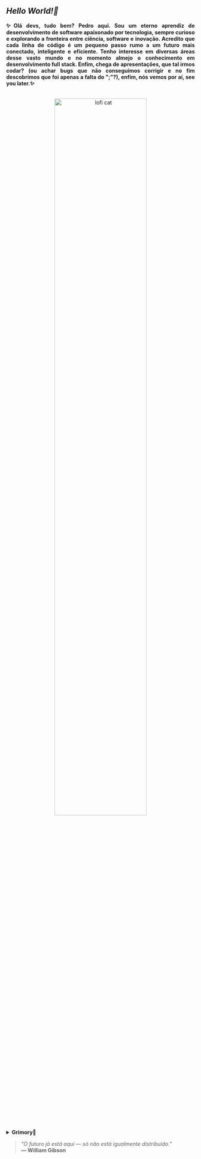 <main>
  <section align="justify">
    <h1><em><strong>Hello World!🚀</strong></em></h1>
    <p><strong>✨Olá devs, tudo bem? Pedro aqui. Sou um eterno aprendiz de desenvolvimento de software apaixonado por tecnologia, sempre curioso e explorando a fronteira entre ciência, software e inovação. Acredito que cada linha de código é um pequeno passo rumo a um futuro mais conectado, inteligente e eficiente. Tenho interesse em diversas áreas desse vasto mundo e no momento almejo o conhecimento em desenvolvimento full stack. Enfim, chega de apresentações, que tal irmos codar? (ou achar bugs que não conseguimos corrigir e no fim descobrimos que foi apenas a falta do ";"?), enfim, nós vemos por aí, see you later.✨</strong></p>
    <br />
    <div align="center">
      <img width="70%" height="auto" src="https://github.com/user-attachments/assets/9b1739fd-013a-4950-879d-2dce1d0712cd" alt="lofi cat" />
    </div>
  </section>
    <br />
  <section>
    <details>
      <summary><strong>Grimory📜</strong></summary>
    </details>
  </section>
  
  
  
  
  





  <blockquote>
    <em>"O futuro já está aqui — só não está igualmente distribuído.</em>" 
    <br/><strong>— William Gibson</strong>
  </blockquote>
</main>
